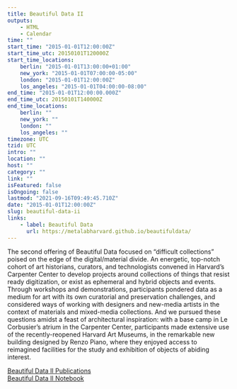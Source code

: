 ```yaml
---
title: Beautiful Data II
outputs:
    - HTML
    - Calendar
time: ""
start_time: "2015-01-01T12:00:00Z"
start_time_utc: 20150101T120000Z
start_time_locations:
    berlin: "2015-01-01T13:00:00+01:00"
    new_york: "2015-01-01T07:00:00-05:00"
    london: "2015-01-01T12:00:00Z"
    los_angeles: "2015-01-01T04:00:00-08:00"
end_time: "2015-01-01T12:00:00.000Z"
end_time_utc: 20150101T140000Z
end_time_locations:
    berlin: ""
    new_york: ""
    london: ""
    los_angeles: ""
timezone: UTC
tzid: UTC
intro: ""
location: ""
host: ""
category: ""
link: ""
isFeatured: false
isOngoing: false
lastmod: "2021-09-16T09:49:45.710Z"
date: "2015-01-01T12:00:00Z"
slug: beautiful-data-ii
links:
    - label: Beautiful Data
      url: https://metalabharvard.github.io/beautifuldata/
---
```

The second offering of Beautiful Data focused on “difficult collections” poised on the edge of the digital/material divide. An energetic, top-notch cohort of art historians, curators, and technologists convened in Harvard’s Carpenter Center to develop projects around collections of things that resist ready digitization, or exist as ephemeral and hybrid objects and events. Through workshops and demonstrations, participants pondered data as a medium for art with its own curatorial and preservation challenges, and considered ways of working with designers and new-media artists in the context of materials and mixed-media collections. And we pursued these questions amidst a feast of architectural inspiration: with a base camp in Le Corbusier’s atrium in the Carpenter Center, participants made extensive use of the recently-reopened Harvard Art Museums, in the remarkable new building designed by Renzo Piano, where they enjoyed access to reimagined facilities for the study and exhibition of objects of abiding interest.

[Beautiful Data II Publications](http://beautifuldata.metalab.harvard.edu/2015/)<br />
[Beautiful Data II Notebook](http://beautifuldata.metalab.harvard.edu/2015/beautiful-data-noteboook-FOR-WEB.pdf)